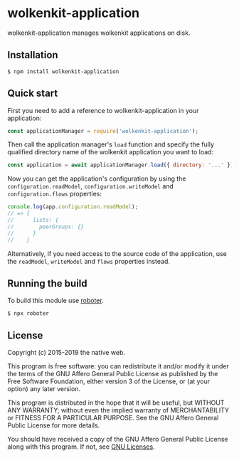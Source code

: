 # wolkenkit-application

wolkenkit-application manages wolkenkit applications on disk.

## Installation

```shell
$ npm install wolkenkit-application
```

## Quick start

First you need to add a reference to wolkenkit-application in your application:

```javascript
const applicationManager = require('wolkenkit-application');
```

Then call the application manager's `load` function and specify the fully qualified directory name of the wolkenkit application you want to load:

```javascript
const application = await applicationManager.load({ directory: '...' });
```

Now you can get the application's configuration by using the `configuration.readModel`, `configuration.writeModel` and `configuration.flows` properties:

```javascript
console.log(app.configuration.readModel);
// => {
//      lists: {
//        peerGroups: {}
//      }
//    }
```

Alternatively, if you need access to the source code of the application, use the `readModel`, `writeModel` and `flows` properties instead.

## Running the build

To build this module use [roboter](https://www.npmjs.com/package/roboter).

```shell
$ npx roboter
```

## License

Copyright (c) 2015-2019 the native web.

This program is free software: you can redistribute it and/or modify it under the terms of the GNU Affero General Public License as published by the Free Software Foundation, either version 3 of the License, or (at your option) any later version.

This program is distributed in the hope that it will be useful, but WITHOUT ANY WARRANTY; without even the implied warranty of MERCHANTABILITY or FITNESS FOR A PARTICULAR PURPOSE. See the GNU Affero General Public License for more details.

You should have received a copy of the GNU Affero General Public License along with this program. If not, see [GNU Licenses](http://www.gnu.org/licenses/).
